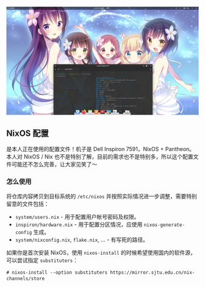 ![](screenshot.jpg)

## NixOS 配置

是本人正在使用的配置文件！机子是 Dell Inspiron 7591，NixOS + Pantheon。本人对 NixOS / Nix 也不是特别了解，目前的需求也不是特别多，所以这个配置文件可能还不怎么完善，让大家见笑了～

### 怎么使用

将仓库内容拷贝到目标系统的 `/etc/nixos` 并按照实际情况进一步调整，需要特别留意的文件包括：

- `system/users.nix` - 用于配置用户帐号密码及权限。
- `inspiron/hardware.nix` - 用于配置分区情况，应使用 `nixos-generate-config` 生成。
- `system/nixconfig.nix`, `flake.nix`, ... - 有写死的路径。

如果你是首次安装 NixOS，使用 `nixos-install` 的时候希望使用国内的软件源，可以尝试指定 `substituters`：

```plain
# nixos-install --option substituters https://mirror.sjtu.edu.cn/nix-channels/store
```
